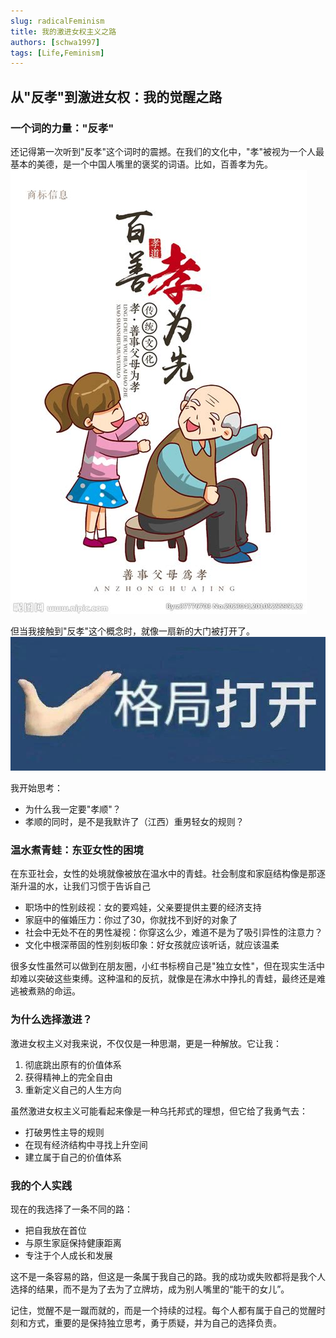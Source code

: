 ```yaml
---
slug: radicalFeminism
title: 我的激进女权主义之路
authors: [schwa1997]
tags: [Life,Feminism]
---
```


## 从"反孝"到激进女权：我的觉醒之路

### 一个词的力量："反孝"

还记得第一次听到"反孝"这个词时的震撼。在我们的文化中，"孝"被视为一个人最基本的美德，是一个中国人嘴里的褒奖的词语。比如，百善孝为先。
![image](image.png)

但当我接触到"反孝"这个概念时，就像一扇新的大门被打开了。
![image1](image-1.png)

我开始思考：
- 为什么我一定要"孝顺"？
- 孝顺的同时，是不是我默许了（江西）重男轻女的规则？

### 温水煮青蛙：东亚女性的困境

在东亚社会，女性的处境就像被放在温水中的青蛙。社会制度和家庭结构像是那逐渐升温的水，让我们习惯于告诉自己
- 职场中的性别歧视：女的要鸡娃，父亲要提供主要的经济支持
- 家庭中的催婚压力：你过了30，你就找不到好的对象了
- 社会中无处不在的男性凝视：你穿这么少，难道不是为了吸引异性的注意力？
- 文化中根深蒂固的性别刻板印象：好女孩就应该听话，就应该温柔

很多女性虽然可以做到在朋友圈，小红书标榜自己是"独立女性"，但在现实生活中却难以突破这些束缚。这种温和的反抗，就像是在沸水中挣扎的青蛙，最终还是难逃被煮熟的命运。

### 为什么选择激进？

激进女权主义对我来说，不仅仅是一种思潮，更是一种解放。它让我：
1. 彻底跳出原有的价值体系
2. 获得精神上的完全自由
3. 重新定义自己的人生方向

虽然激进女权主义可能看起来像是一种乌托邦式的理想，但它给了我勇气去：
- 打破男性主导的规则
- 在现有经济结构中寻找上升空间
- 建立属于自己的价值体系

### 我的个人实践

现在的我选择了一条不同的路：
- 把自我放在首位
- 与原生家庭保持健康距离
- 专注于个人成长和发展

这不是一条容易的路，但这是一条属于我自己的路。我的成功或失败都将是我个人选择的结果，而不是为了去为了立牌坊，成为别人嘴里的“能干的女儿”。

记住，觉醒不是一蹴而就的，而是一个持续的过程。每个人都有属于自己的觉醒时刻和方式，重要的是保持独立思考，勇于质疑，并为自己的选择负责。
